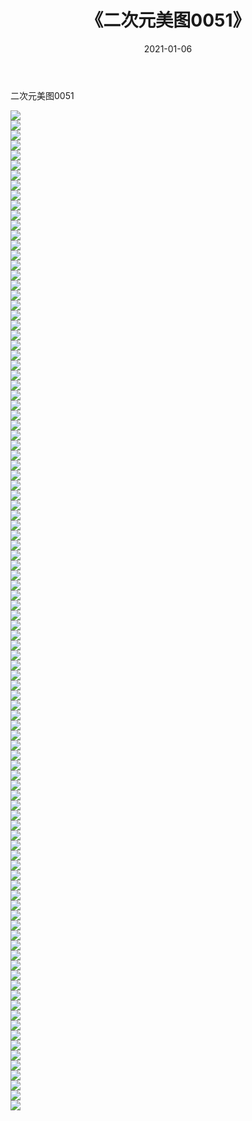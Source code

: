 ﻿---
layout: post
title:  《二次元美图0051》
date:   2021-01-06
img: http://imgx.orgx.ga/二次元/2021/二次元美图0051/000.jpg
categories: [美女, 清纯, 唯美]
---

二次元美图0051

 ![](http://imgx.orgx.ga/二次元/2021/二次元美图0051/001.jpg) <br>![](http://imgx.orgx.ga/二次元/2021/二次元美图0051/002.jpg) <br>![](http://imgx.orgx.ga/二次元/2021/二次元美图0051/003.jpg) <br>![](http://imgx.orgx.ga/二次元/2021/二次元美图0051/004.jpg) <br>![](http://imgx.orgx.ga/二次元/2021/二次元美图0051/005.jpg) <br>![](http://imgx.orgx.ga/二次元/2021/二次元美图0051/006.jpg) <br>![](http://imgx.orgx.ga/二次元/2021/二次元美图0051/007.jpg) <br>![](http://imgx.orgx.ga/二次元/2021/二次元美图0051/008.jpg) <br>![](http://imgx.orgx.ga/二次元/2021/二次元美图0051/009.jpg) <br>![](http://imgx.orgx.ga/二次元/2021/二次元美图0051/010.jpg) <br>![](http://imgx.orgx.ga/二次元/2021/二次元美图0051/011.jpg) <br>![](http://imgx.orgx.ga/二次元/2021/二次元美图0051/012.jpg) <br>![](http://imgx.orgx.ga/二次元/2021/二次元美图0051/013.jpg) <br>![](http://imgx.orgx.ga/二次元/2021/二次元美图0051/014.jpg) <br>![](http://imgx.orgx.ga/二次元/2021/二次元美图0051/015.jpg) <br>![](http://imgx.orgx.ga/二次元/2021/二次元美图0051/016.jpg) <br>![](http://imgx.orgx.ga/二次元/2021/二次元美图0051/017.jpg) <br>![](http://imgx.orgx.ga/二次元/2021/二次元美图0051/018.jpg) <br>![](http://imgx.orgx.ga/二次元/2021/二次元美图0051/019.jpg) <br>![](http://imgx.orgx.ga/二次元/2021/二次元美图0051/020.jpg) <br>![](http://imgx.orgx.ga/二次元/2021/二次元美图0051/021.jpg) <br>![](http://imgx.orgx.ga/二次元/2021/二次元美图0051/022.jpg) <br>![](http://imgx.orgx.ga/二次元/2021/二次元美图0051/023.jpg) <br>![](http://imgx.orgx.ga/二次元/2021/二次元美图0051/024.jpg) <br>![](http://imgx.orgx.ga/二次元/2021/二次元美图0051/025.jpg) <br>![](http://imgx.orgx.ga/二次元/2021/二次元美图0051/026.jpg) <br>![](http://imgx.orgx.ga/二次元/2021/二次元美图0051/027.jpg) <br>![](http://imgx.orgx.ga/二次元/2021/二次元美图0051/028.jpg) <br>![](http://imgx.orgx.ga/二次元/2021/二次元美图0051/029.jpg) <br>![](http://imgx.orgx.ga/二次元/2021/二次元美图0051/030.jpg) <br>![](http://imgx.orgx.ga/二次元/2021/二次元美图0051/031.jpg) <br>![](http://imgx.orgx.ga/二次元/2021/二次元美图0051/032.jpg) <br>![](http://imgx.orgx.ga/二次元/2021/二次元美图0051/033.jpg) <br>![](http://imgx.orgx.ga/二次元/2021/二次元美图0051/034.jpg) <br>![](http://imgx.orgx.ga/二次元/2021/二次元美图0051/035.jpg) <br>![](http://imgx.orgx.ga/二次元/2021/二次元美图0051/036.jpg) <br>![](http://imgx.orgx.ga/二次元/2021/二次元美图0051/037.jpg) <br>![](http://imgx.orgx.ga/二次元/2021/二次元美图0051/038.jpg) <br>![](http://imgx.orgx.ga/二次元/2021/二次元美图0051/039.jpg) <br>![](http://imgx.orgx.ga/二次元/2021/二次元美图0051/040.jpg) <br>![](http://imgx.orgx.ga/二次元/2021/二次元美图0051/041.jpg) <br>![](http://imgx.orgx.ga/二次元/2021/二次元美图0051/042.jpg) <br>![](http://imgx.orgx.ga/二次元/2021/二次元美图0051/043.jpg) <br>![](http://imgx.orgx.ga/二次元/2021/二次元美图0051/044.jpg) <br>![](http://imgx.orgx.ga/二次元/2021/二次元美图0051/045.jpg) <br>![](http://imgx.orgx.ga/二次元/2021/二次元美图0051/046.jpg) <br>![](http://imgx.orgx.ga/二次元/2021/二次元美图0051/047.jpg) <br>![](http://imgx.orgx.ga/二次元/2021/二次元美图0051/048.jpg) <br>![](http://imgx.orgx.ga/二次元/2021/二次元美图0051/049.jpg) <br>![](http://imgx.orgx.ga/二次元/2021/二次元美图0051/050.jpg) <br>![](http://imgx.orgx.ga/二次元/2021/二次元美图0051/051.jpg) <br>![](http://imgx.orgx.ga/二次元/2021/二次元美图0051/052.jpg) <br>![](http://imgx.orgx.ga/二次元/2021/二次元美图0051/053.jpg) <br>![](http://imgx.orgx.ga/二次元/2021/二次元美图0051/054.jpg) <br>![](http://imgx.orgx.ga/二次元/2021/二次元美图0051/055.jpg) <br>![](http://imgx.orgx.ga/二次元/2021/二次元美图0051/056.jpg) <br>![](http://imgx.orgx.ga/二次元/2021/二次元美图0051/057.jpg) <br>![](http://imgx.orgx.ga/二次元/2021/二次元美图0051/058.jpg) <br>![](http://imgx.orgx.ga/二次元/2021/二次元美图0051/059.jpg) <br>![](http://imgx.orgx.ga/二次元/2021/二次元美图0051/060.jpg) <br>![](http://imgx.orgx.ga/二次元/2021/二次元美图0051/061.jpg) <br>![](http://imgx.orgx.ga/二次元/2021/二次元美图0051/062.jpg) <br>![](http://imgx.orgx.ga/二次元/2021/二次元美图0051/063.jpg) <br>![](http://imgx.orgx.ga/二次元/2021/二次元美图0051/064.jpg) <br>![](http://imgx.orgx.ga/二次元/2021/二次元美图0051/065.jpg) <br>![](http://imgx.orgx.ga/二次元/2021/二次元美图0051/066.jpg) <br>![](http://imgx.orgx.ga/二次元/2021/二次元美图0051/067.jpg) <br>![](http://imgx.orgx.ga/二次元/2021/二次元美图0051/068.jpg) <br>![](http://imgx.orgx.ga/二次元/2021/二次元美图0051/069.jpg) <br>![](http://imgx.orgx.ga/二次元/2021/二次元美图0051/070.jpg) <br>![](http://imgx.orgx.ga/二次元/2021/二次元美图0051/071.jpg) <br>![](http://imgx.orgx.ga/二次元/2021/二次元美图0051/072.jpg) <br>![](http://imgx.orgx.ga/二次元/2021/二次元美图0051/073.jpg) <br>![](http://imgx.orgx.ga/二次元/2021/二次元美图0051/074.jpg) <br>![](http://imgx.orgx.ga/二次元/2021/二次元美图0051/075.jpg) <br>![](http://imgx.orgx.ga/二次元/2021/二次元美图0051/076.jpg) <br>![](http://imgx.orgx.ga/二次元/2021/二次元美图0051/077.jpg) <br>![](http://imgx.orgx.ga/二次元/2021/二次元美图0051/078.jpg) <br>![](http://imgx.orgx.ga/二次元/2021/二次元美图0051/079.jpg) <br>![](http://imgx.orgx.ga/二次元/2021/二次元美图0051/080.jpg) <br>![](http://imgx.orgx.ga/二次元/2021/二次元美图0051/081.jpg) <br>![](http://imgx.orgx.ga/二次元/2021/二次元美图0051/082.jpg) <br>![](http://imgx.orgx.ga/二次元/2021/二次元美图0051/083.jpg) <br>![](http://imgx.orgx.ga/二次元/2021/二次元美图0051/084.jpg) <br>![](http://imgx.orgx.ga/二次元/2021/二次元美图0051/085.jpg) <br>![](http://imgx.orgx.ga/二次元/2021/二次元美图0051/086.jpg) <br>![](http://imgx.orgx.ga/二次元/2021/二次元美图0051/087.jpg) <br>![](http://imgx.orgx.ga/二次元/2021/二次元美图0051/088.jpg) <br>![](http://imgx.orgx.ga/二次元/2021/二次元美图0051/089.jpg) <br>![](http://imgx.orgx.ga/二次元/2021/二次元美图0051/090.jpg) <br>![](http://imgx.orgx.ga/二次元/2021/二次元美图0051/091.jpg) <br>![](http://imgx.orgx.ga/二次元/2021/二次元美图0051/092.jpg) <br>![](http://imgx.orgx.ga/二次元/2021/二次元美图0051/093.jpg) <br>![](http://imgx.orgx.ga/二次元/2021/二次元美图0051/094.jpg) <br>![](http://imgx.orgx.ga/二次元/2021/二次元美图0051/095.jpg) <br>![](http://imgx.orgx.ga/二次元/2021/二次元美图0051/096.jpg) <br>![](http://imgx.orgx.ga/二次元/2021/二次元美图0051/097.jpg) <br>![](http://imgx.orgx.ga/二次元/2021/二次元美图0051/098.jpg) <br>![](http://imgx.orgx.ga/二次元/2021/二次元美图0051/099.jpg) <br>![](http://imgx.orgx.ga/二次元/2021/二次元美图0051/100.jpg) <br>